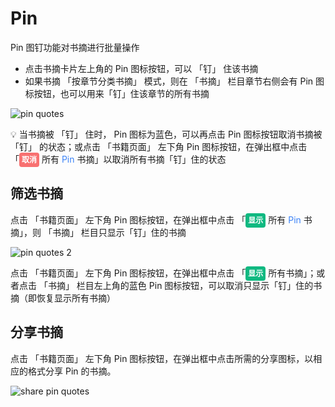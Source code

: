 # Pin
Pin 图钉功能对书摘进行批量操作

* 点击书摘卡片左上角的 Pin 图标按钮，可以 「钉」 住该书摘
* 如果书摘 「按章节分类书摘」 模式，则在 「书摘」 栏目章节右侧会有 Pin 图标按钮，也可以用来「钉」住该章节的所有书摘

![pin quotes](/images/screenshots/pin_quotes.png)

:bulb: 当书摘被 「钉」 住时， Pin 图标为蓝色，可以再点击 Pin 图标按钮取消书摘被 「钉」 的状态；或点击 「书籍页面」 左下角 Pin 图标按钮，在弹出框中点击 「<span style="background: #F87171; color: white; font-weight: bold; font-size: 0.75rem; padding: 0.25rem; border-radius: 0.25rem;">取消</span> 所有 <span style="color: #3B82F6;">Pin</span> 书摘」以取消所有书摘「钉」住的状态

## 筛选书摘
点击 「书籍页面」 左下角 Pin 图标按钮，在弹出框中点击 「<span style="background: #10B981; color: white; font-weight: bold; font-size: 0.75rem; padding: 0.25rem; border-radius: 0.25rem;">显示</span> 所有 <span style="color: #3B82F6;">Pin</span> 书摘」，则 「书摘」 栏目只显示「钉」住的书摘

![pin quotes 2](/images/screenshots/pin_quotes_2.png)

点击 「书籍页面」 左下角 Pin 图标按钮，在弹出框中点击 「<span style="background: #10B981; color: white; font-weight: bold; font-size: 0.75rem; padding: 0.25rem; border-radius: 0.25rem;">显示</span> 所有书摘」；或者点击 「书摘」 栏目左上角的蓝色 Pin 图标按钮，可以取消只显示「钉」住的书摘（即恢复显示所有书摘）

## 分享书摘
点击 「书籍页面」 左下角 Pin 图标按钮，在弹出框中点击所需的分享图标，以相应的格式分享 Pin 的书摘。

![share pin quotes](/images/screenshots/share_pin_quotes.png)

